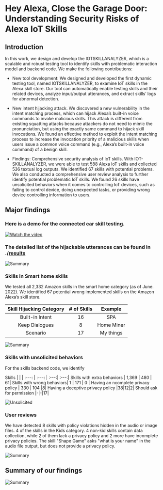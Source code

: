 # Hey Alexa, Close the Garage Door: Understanding Security Risks of Alexa IoT Skills

## Introduction

In this work, we design and develop the IOTSKILLANALYZER, which is a scalable and robust testing tool to identify skills with problematic interaction model and backend code. We make the following contributions:

* New tool development: We designed and developed the first dynamic testing tool, named IOTSKILLANALYZER, to examine IoT skills in the Alexa skill store. Our tool can automatically enable testing skills and their related devices, analyze input/output utterances, and extract skills’ logs for abnormal detection.

* New intent hijacking attack. We discovered a new vulnerability in the intent matching process, which can hijack Alexa’s built-in voice commands to invoke malicious
skills. This attack is different from existing squatting attacks because attackers do not need to mimic the pronunciation, but using the exactly same command to hijack skill invocations. We found an effective method to exploit the intent matching process to increase the invocation priority of a malicious skills when users issue
a common voice command (e.g., Alexa’s built-in voice command) of a benign skill.

* Findings: Comprehensive security analysis of IoT skills. With IOT-SKILLANALYZER, we were able to test 588 Alexa IoT skills and collected 536 textual log outputs. We identified 67 skills with potential problems. We also conducted a comprehensive user review analysis to further identify potential problematic IoT skills. We found 26 skills have unsolicited behaviors when it comes to controlling IoT devices, such as failing to control device, doing unexpected tasks, or providing wrong device controlling information to users. 


## Major findings

### Here is a demo for the connected car skill testing. 

[![Watch the video](https://github.com/voice-assistant-research/IoT-skills/tree/main/images/car.png)](https://youtu.be/2KpAQu4ekqE)

### The detailed list of the hijackable utterances can be found in ./[results](https://github.com/voice-assistant-research/IoT-skills/tree/main/images/policy_detector)

![Summary](https://github.com/voice-assistant-research/IoT-skills/tree/main/images/car_summary.png)

### Skills in Smart home skills

We tested all 2,332 Amazon skills in the smart home category (as of June. 2022). We identified 67 potential wrong implemented skills on the Amazon Alexa’s skill store.

Skill Hijacking Category | # of Skills | Example |
:---: | :---: | :---:| 
Built-in Intent | 16 | SPA  | 
Keep Dialogues | 8 |Home Miner | 
Scenario | 17 | My things | 


![Summary](https://github.com/voice-assistant-research/IoT-skills/tree/main/images/hijacking.png)

### Skills with unsolicited behaviors

For the skills backend code, we identify 

Skills |  |  |
:---: | :---: | :---:| :---:| 
Skills with extra behaviors | 1,369 | 480 | 61|
Skills with wrong behaviors| 1 | 171 | 0 |
Having an ncomplete privacy policy | 330 | 104 |8|
Having a deceptive privacy policy |38|12|2|
Should ask for permission |-|-|17|

![Unsolicited](https://github.com/voice-assistant-research/IoT-skills/tree/main/images/deceptive_policy.png)


### User reviews

We have detected 8 skills with policy violations hidden in the audio or image files. 4 of the skills in the Kids category. 4 non-kid skills contain data collection, while 2 of them lack a privacy policy and 2 more have incomplete privacy policies. The skill "Shape Game" asks "what is your name" in the audio file output, but does not provide a privacy policy.

![Summary](https://github.com/voice-assistant-research/IoT-skills/tree/main/images/user_review.png)


## Summary of our findings
![Summary](https://github.com/voice-assistant-research/IoT-skills/tree/main/images/results.png)
